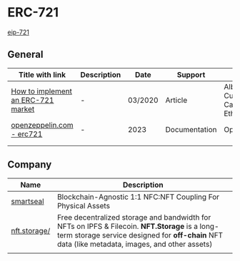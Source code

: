 # ERC-721

[eip-721](https://eips.ethereum.org/EIPS/eip-721)

## General

| Title with link                                              | Description | Date    | Support       | Author                               |
| ------------------------------------------------------------ | ----------- | ------- | ------------- | ------------------------------------ |
| [How to implement an ERC-721 market](https://ethereum.org/en/developers/tutorials/how-to-implement-an-erc721-market/) | -           | 03/2020 | Article       | Alberto Cuesta Cañada / Ethereum.org |
| [openzeppelin.com - erc721](https://docs.openzeppelin.com/contracts/5.x/erc721) | -           | 2023    | Documentation | OpenZeppelin                         |
|                                                              |             |         |               |                                      |
|                                                              |             |         |               |                                      |



## Company



| Name                                           | Description                                                  |
| ---------------------------------------------- | ------------------------------------------------------------ |
| [smartseal](https://smartseal.io/how-it-works) | Blockchain-Agnostic  1:1 NFC:NFT Coupling For Physical Assets |
| [nft.storage/](https://nft.storage/)           | Free decentralized storage and bandwidth for NFTs on IPFS & Filecoin. **NFT.Storage** is a long-term storage service designed for **off-chain** NFT data (like metadata, images, and other assets) |
|                                                |                                                              |

